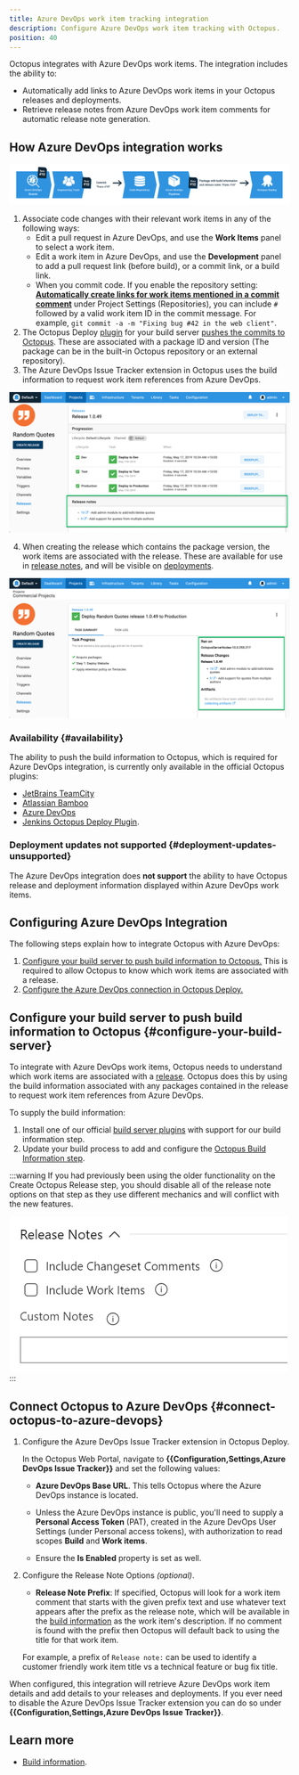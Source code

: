 ```yaml
---
title: Azure DevOps work item tracking integration
description: Configure Azure DevOps work item tracking with Octopus.
position: 40
---
```


Octopus integrates with Azure DevOps work items. The integration includes the ability to:

- Automatically add links to Azure DevOps work items in your Octopus releases and deployments.
- Retrieve release notes from Azure DevOps work item comments for automatic release note generation.

## How Azure DevOps integration works

![Octopus Azure DevOps integration - how it works diagram](images/octo-azure-devops-how-it-works.png "width=500")

1. Associate code changes with their relevant work items in any of the following ways:
    - Edit a pull request in Azure DevOps, and use the **Work Items** panel to select a work item.
    - Edit a work item in Azure DevOps, and use the **Development** panel to add a pull request link (before build), or a commit link, or a build link.
    - When you commit code. If you enable the repository setting: **[Automatically create links for work items mentioned in a commit comment](https://docs.microsoft.com/en-us/azure/devops/repos/git/repository-settings?view=azure-devops#automatically-create-links-for-work-items-mentioned-in-a-commit-comment)** under Project Settings (Repositories), you can include `#` followed by a valid work item ID in the commit message. For example, `git commit -a -m "Fixing bug #42 in the web client"`.
2. The Octopus Deploy [plugin](/docs/packaging-applications/build-servers/index.md) for your build server [pushes the commits to Octopus](/docs/packaging-applications/build-servers/build-information/index.md#passing-build-information-to-octopus).  These are associated with a package ID and version (The package can be in the built-in Octopus repository or an external repository).
3. The Azure DevOps Issue Tracker extension in Octopus uses the build information to request work item references from Azure DevOps.

![Octopus release with Azure DevOps work items](images/octo-azure-devops-release-details.png "width=500")

4. When creating the release which contains the package version, the work items are associated with the release.  These are available for use in [release notes](/docs/packaging-applications/build-servers/build-information/index.md#build-info-in-release-notes), and will be visible on [deployments](/docs/releases/deployment-notes.md).  

![Octopus deployment with generated release notes](images/octo-azure-devops-release-notes.png "width=500")

### Availability {#availability}

The ability to push the build information to Octopus, which is required for Azure DevOps integration, is currently only available in the official Octopus plugins:

 - [JetBrains TeamCity](https://plugins.jetbrains.com/plugin/9038-octopus-deploy-integration)
 - [Atlassian Bamboo](https://marketplace.atlassian.com/apps/1217235/octopus-deploy-bamboo-add-on?hosting=server&tab=overview)
 - [Azure DevOps](https://marketplace.visualstudio.com/items?itemName=octopusdeploy.octopus-deploy-build-release-tasks)
 - [Jenkins Octopus Deploy Plugin](https://plugins.jenkins.io/octopusdeploy/).

### Deployment updates not supported {#deployment-updates-unsupported}

The Azure DevOps integration does **not support** the ability to have Octopus release and deployment information displayed within Azure DevOps work items.

## Configuring Azure DevOps Integration

The following steps explain how to integrate Octopus with Azure DevOps:

1. [Configure your build server to push build information to Octopus.](#configure-your-build-server) This is required to allow Octopus to know which work items are associated with a release.  
2. [Configure the Azure DevOps connection in Octopus Deploy.](#connect-octopus-to-azure-devops)

## Configure your build server to push build information to Octopus {#configure-your-build-server}

To integrate with Azure DevOps work items, Octopus needs to understand which work items are associated with a [release](/docs/releases/index.md). Octopus does this by using the build information associated with any packages contained in the release to request work item references from Azure DevOps.

To supply the build information:

1. Install one of our official [build server plugins](#availability) with support for our build information step.
2. Update your build process to add and configure the [Octopus Build Information step](/docs/packaging-applications/build-servers/build-information/index.md#build-information-step).

:::warning
If you had previously been using the older functionality on the Create Octopus Release step, you should disable all of the release note options on that step as they use different mechanics and will conflict with the new features.

![Legacy create release settings](images\octo-azure-devops-create-release-notes-fields.png "width=500")
:::

## Connect Octopus to Azure DevOps {#connect-octopus-to-azure-devops}

1. Configure the Azure DevOps Issue Tracker extension in Octopus Deploy.

    In the Octopus Web Portal, navigate to **{{Configuration,Settings,Azure DevOps Issue Tracker}}** and set the following values:

    - **Azure DevOps Base URL**. This tells Octopus where the Azure DevOps instance is located.

    - Unless the Azure DevOps instance is public, you'll need to supply a **Personal Access Token** (PAT), created in the Azure DevOps User Settings (under Personal access tokens), with authorization to read scopes **Build** and **Work items**.

    - Ensure the **Is Enabled** property is set as well.

2. Configure the Release Note Options _(optional)_.

    - **Release Note Prefix**: If specified, Octopus will look for a work item comment that starts with the given prefix text and use whatever text appears after the prefix as the release note, which will be available in the [build information](/docs/packaging-applications/build-servers/build-information/index.md) as the work item's description. If no comment is found with the prefix then Octopus will default back to using the title for that work item.

    For example, a prefix of `Release note:` can be used to identify a customer friendly work item title vs a technical feature or bug fix title.

When configured, this integration will retrieve Azure DevOps work item details and add details to your releases and deployments. If you ever need to disable the Azure DevOps Issue Tracker extension you can do so under **{{Configuration,Settings,Azure DevOps Issue Tracker}}**.

## Learn more

 - [Build information](/docs/packaging-applications/build-servers/build-information/index.md).
